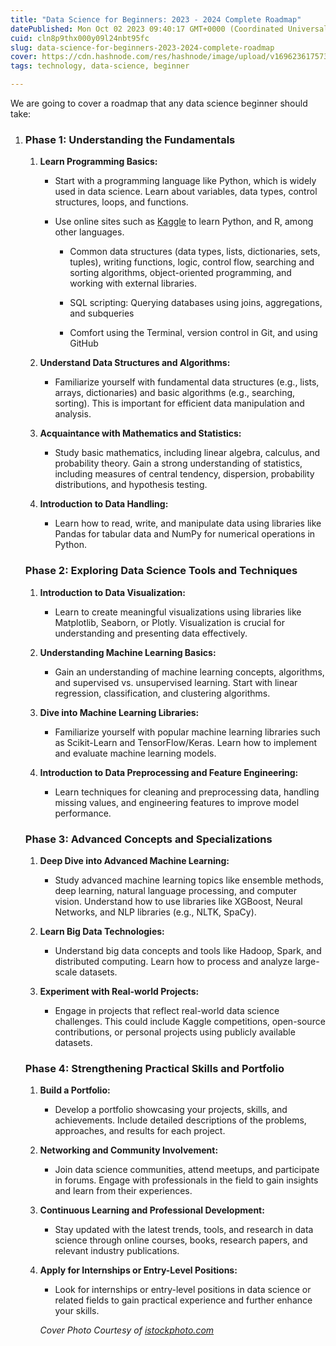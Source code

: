 ```yaml
---
title: "Data Science for Beginners: 2023 - 2024 Complete Roadmap"
datePublished: Mon Oct 02 2023 09:40:17 GMT+0000 (Coordinated Universal Time)
cuid: cln8p9thx000y09l24nbt95fc
slug: data-science-for-beginners-2023-2024-complete-roadmap
cover: https://cdn.hashnode.com/res/hashnode/image/upload/v1696236175731/087c2941-4dc5-4b3b-9413-b002881dc8a7.jpeg
tags: technology, data-science, beginner

---
```


We are going to cover a roadmap that any data science beginner should take:

1. ### **Phase 1: Understanding the Fundamentals**
    
    1. **Learn Programming Basics:**
        
        * Start with a programming language like Python, which is widely used in data science. Learn about variables, data types, control structures, loops, and functions.
            
        * Use online sites such as [Kaggle](https://www.kaggle.com/learn/python) to learn Python, and R, among other languages.
            
            * Common data structures (data types, lists, dictionaries, sets, tuples), writing functions, logic, control flow, searching and sorting algorithms, object-oriented programming, and working with external libraries.
                
            * SQL scripting: Querying databases using joins, aggregations, and subqueries
                
            * Comfort using the Terminal, version control in Git, and using GitHub
                
    2. **Understand Data Structures and Algorithms:**
        
        * Familiarize yourself with fundamental data structures (e.g., lists, arrays, dictionaries) and basic algorithms (e.g., searching, sorting). This is important for efficient data manipulation and analysis.
            
    3. **Acquaintance with Mathematics and Statistics:**
        
        * Study basic mathematics, including linear algebra, calculus, and probability theory. Gain a strong understanding of statistics, including measures of central tendency, dispersion, probability distributions, and hypothesis testing.
            
    4. **Introduction to Data Handling:**
        
        * Learn how to read, write, and manipulate data using libraries like Pandas for tabular data and NumPy for numerical operations in Python.
            
    
    ### **Phase 2: Exploring Data Science Tools and Techniques**
    
    1. **Introduction to Data Visualization:**
        
        * Learn to create meaningful visualizations using libraries like Matplotlib, Seaborn, or Plotly. Visualization is crucial for understanding and presenting data effectively.
            
    2. **Understanding Machine Learning Basics:**
        
        * Gain an understanding of machine learning concepts, algorithms, and supervised vs. unsupervised learning. Start with linear regression, classification, and clustering algorithms.
            
    3. **Dive into Machine Learning Libraries:**
        
        * Familiarize yourself with popular machine learning libraries such as Scikit-Learn and TensorFlow/Keras. Learn how to implement and evaluate machine learning models.
            
    4. **Introduction to Data Preprocessing and Feature Engineering:**
        
        * Learn techniques for cleaning and preprocessing data, handling missing values, and engineering features to improve model performance.
            
    
    ### **Phase 3: Advanced Concepts and Specializations**
    
    1. **Deep Dive into Advanced Machine Learning:**
        
        * Study advanced machine learning topics like ensemble methods, deep learning, natural language processing, and computer vision. Understand how to use libraries like XGBoost, Neural Networks, and NLP libraries (e.g., NLTK, SpaCy).
            
    2. **Learn Big Data Technologies:**
        
        * Understand big data concepts and tools like Hadoop, Spark, and distributed computing. Learn how to process and analyze large-scale datasets.
            
    3. **Experiment with Real-world Projects:**
        
        * Engage in projects that reflect real-world data science challenges. This could include Kaggle competitions, open-source contributions, or personal projects using publicly available datasets.
            
    
    ### **Phase 4: Strengthening Practical Skills and Portfolio**
    
    1. **Build a Portfolio:**
        
        * Develop a portfolio showcasing your projects, skills, and achievements. Include detailed descriptions of the problems, approaches, and results for each project.
            
    2. **Networking and Community Involvement:**
        
        * Join data science communities, attend meetups, and participate in forums. Engage with professionals in the field to gain insights and learn from their experiences.
            
    3. **Continuous Learning and Professional Development:**
        
        * Stay updated with the latest trends, tools, and research in data science through online courses, books, research papers, and relevant industry publications.
            
    4. **Apply for Internships or Entry-Level Positions:**
        
        * Look for internships or entry-level positions in data science or related fields to gain practical experience and further enhance your skills.
            
        
        *Cover Photo Courtesy of* [*istockphoto.com*](https://www.istockphoto.com/)